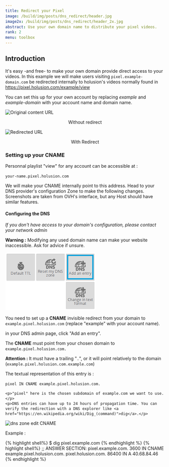 ```yaml
---
title: Redirect your Pixel
image: /build/img/posts/dns_redirect/header.jpg
image2x: /build/img/posts/dns_redirect/header_2x.jpg
abstract: Use your own domain name to distribute your pixel videos.
rank: 2
menu: toolbox
---
```


## Introduction

It's easy -and free- to make your own domain provide direct access to your videos. In this example we will make users visiting `pixel.example-domain.com` be redirected internally to holusion's videos normally found in https://pixel.holusion.com/example/view

You can set this up for your own account by replacing *example* and *example-domain* with your account name and domain name.

<div class="row">
  <div class="col-md-3 offset-md-3 col-sm-6">
    <img class="img-fluid" src="/static/img/posts/dns_redirect/redirect_holusion.png" alt="Original content URL">
    <p align="center">Without redirect</p>
  </div>
  <div class="col-md-3 col-sm-6">
    <img class="img-fluid" src="/static/img/posts/dns_redirect/redirect_example.png" alt="Redirected URL">
    <p align="center">With Redirect</p>
  </div>
</div>

### Setting up your CNAME

Personnal playlist "view" for any account can be accessible at :

`your-name.pixel.holusion.com`

We will make your CNAME internally point to this address. Head to your DNS provider's configuration Zone to make the following changes. Screenshots are taken from OVH's interface, but any Host should have similar features.

#### Configuring the DNS

*If you don't have access to your domain's configuration, please contact your network admin*


**Warning :** Modifying any used domain name can make your website inaccessible. Ask for advice if unsure.

<div class="row">  
  <div class="col-md-6">
    <img class="img-fluid" alt="dns zone add entry" src="/static/img/posts/dns_redirect/dns_zone.png">
  </div>
  <div class="col-md-6">
    <p>You need to set up a <b>CNAME</b> invisible redirect from your domain to <code>example.pixel.holusion.com</code> (replace "example" with your account name).
    </p>
    <p>in your DNS admin page, click "Add an entry".</p>
  </div>
</div>

<div class="row">  
  <div class="col-md-6">
    <p>The <b>CNAME</b> must point from your chosen domain to <code>example.pixel.holusion.com.</code></p>
    <p><b>Attention : </b>It must have a trailing  "<code>.</code>", or it will point relatively to the domain (<code>example.pixel.holusion.com.example.com</code>)</p>
    <p> The textual representation of this entry is :</p>
    <code>pixel IN CNAME example.pixel.holusion.com.</code>

    <p>"pixel" here is the chosen subdomain of example.com we want to use.</p>
    <p>DNS entries can have up to 24 hours of propagation time. You can verify the redirection with a DNS explorer like <a  href="https://en.wikipedia.org/wiki/Dig_(command)">dig</a>.</p>
  </div>
  <div class="col-md-6">
    <img class="img-fluid" alt="dns zone edit CNAME" src="/static/img/posts/dns_redirect/dns_create.png">
  </div>
</div>

<p>Example :</p>
{% highlight shell%}
$ dig pixel.example.com
{% endhighlight %}
{% highlight shell%}
;; ANSWER SECTION:
pixel.example.com. 3600 IN	CNAME	example.pixel.holusion.com.
pixel.holusion.com.	86400	IN	A	40.68.84.46
{% endhighlight %}
